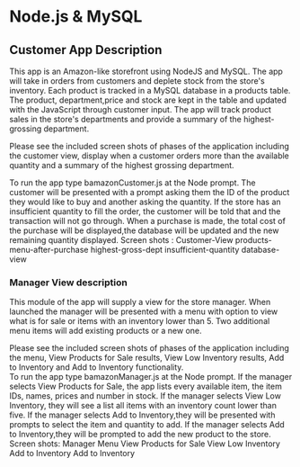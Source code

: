 # Node.js & MySQL

## Customer App Description 

This app is an Amazon-like storefront using NodeJS and  MySQL.  The app will take in orders from customers and deplete stock from the store's inventory. 
Each product is tracked in a MySQL database in a products table.  The  product, department,price and stock are kept in the table and updated with the JavaScript through customer input. 
The app will track product sales in the store's departments and provide a summary of the highest-grossing department.

Please see the included screen shots of phases of the application including the customer view, display when a customer orders more than the available quantity and a summary of the highest grossing department.

To run the app type bamazonCustomer.js at the Node prompt.
The customer will be presented with a prompt asking them the ID of the product they would like to buy and another asking the quantity.  If the store has an insufficient quantity to fill the order, the customer will be told that and the transaction will not go through.  When a purchase is made, the total cost of the purchase will be displayed,the database will be updated and the new remaining quantity displayed. 
Screen shots :
Customer-View
products-menu-after-purchase
highest-gross-dept
insufficient-quantity
database-view


### Manager View description 
This module of the app will supply a view for the store manager. When launched the manager will be presented with a menu with option to view what is for sale or items with an inventory lower than 5. Two additional menu items will add existing products or a new one. 

Please see the included screen shots of phases of the application including the menu, View Products for Sale results, View Low Inventory results, Add to Inventory and Add to Inventory functionality.  
To run the app type bamazonManager.js at the Node prompt.
If the manager selects View Products for Sale, the app lists every available item, the item IDs, names, prices and number in stock.
If the manager selects View Low Inventory, they will see a  list all items with an inventory count lower than five.
If the manager selects Add to Inventory,they will be presented with prompts to select the item and quantity to add. 
If the manager selects Add to Inventory,they will be prompted to add the new product to the store.
  Screen shots:
  Manager Menu
  View Products for Sale
  View Low Inventory
  Add to Inventory
  Add to Inventory

